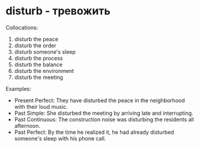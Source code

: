 # disturb - тревожить

Collocations:

1. disturb the peace
2. disturb the order
3. disturb someone's sleep
4. disturb the process
5. disturb the balance
6. disturb the environment
7. disturb the meeting

Examples:

- Present Perfect: They have disturbed the peace in the neighborhood with their loud music.
- Past Simple: She disturbed the meeting by arriving late and interrupting.
- Past Continuous: The construction noise was disturbing the residents all afternoon.
- Past Perfect: By the time he realized it, he had already disturbed someone's sleep with his phone call.